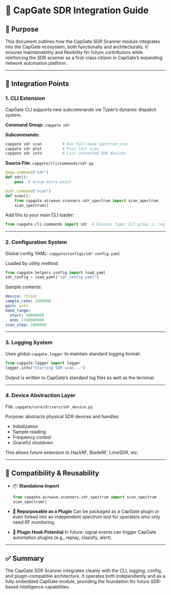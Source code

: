 # 📎 CapGate SDR Integration Guide

## 🎯 Purpose

This document outlines how the CapGate SDR Scanner module integrates into the CapGate ecosystem, both functionally and architecturally. It ensures maintainability and flexibility for future contributors while reinforcing the SDR scanner as a first-class citizen in CapGate’s expanding network automation platform.

---

## 🔌 Integration Points

### 1. CLI Extension

CapGate CLI supports new subcommands via Typer’s dynamic dispatch system.

**Command Group:** `capgate sdr`

**Subcommands:**

```bash
capgate sdr scan         # Run full-band spectrum scan
capgate sdr plot         # Plot last scan
capgate sdr info         # List connected SDR devices
```

**Source File:** `capgate/cli/commands/sdr.py`

```python
@app.command("sdr")
def sdr():
    pass  # Group entry point

@sdr.command("scan")
def scan():
    from capgate.airwave.scanners.sdr_spectrum import scan_spectrum
    scan_spectrum()
```

Add this to your main CLI loader:

```python
from capgate.cli.commands import sdr  # Ensures Typer CLI group is registered
```

---

### 2. Configuration System

Global config YAML: `capgate/configs/sdr_config.yaml`

Loaded by utility method:

```python
from capgate.helpers.config import load_yaml
sdr_config = load_yaml("sdr_config.yaml")
```

Sample contents:

```yaml
device: rtlsdr
sample_rate: 2400000
gain: auto
band_range:
  start: 50000000
  end: 1700000000
scan_step: 1000000
```

---

### 3. Logging System

Uses global `capgate.logger` to maintain standard logging format:

```python
from capgate.logger import logger
logger.info("Starting SDR scan...")
```

Output is written to CapGate’s standard log files as well as the terminal.

---

### 4. Device Abstraction Layer

File: `capgate/core/drivers/sdr_device.py`

Purpose: abstracts physical SDR devices and handles:

* Initialization
* Sample reading
* Frequency control
* Graceful shutdown

This allows future extension to HackRF, BladeRF, LimeSDR, etc.

---

## 🤝 Compatibility & Reusability

* 📦 **Standalone Import**

  ```python
  from capgate.airwave.scanners.sdr_spectrum import scan_spectrum
  scan_spectrum()
  ```

* 🚀 **Repurposable as a Plugin**
  Can be packaged as a CapGate plugin or even forked into an independent spectrum tool for operators who only need RF monitoring.

* 🧩 **Plugin Hook Potential**
  In future: signal events can trigger CapGate automation plugins (e.g., replay, classify, alert).

---

## ✅ Summary

The CapGate SDR Scanner integrates cleanly with the CLI, logging, config, and plugin-compatible architecture. It operates both independently and as a fully embedded CapGate module, providing the foundation for future SDR-based intelligence capabilities.
